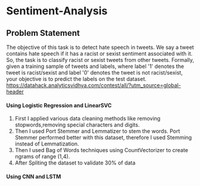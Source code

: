# Sentiment-Analysis

## Problem Statement

The objective of this task is to detect hate speech in tweets. 
We say a tweet contains hate speech if it has a racist or sexist sentiment associated with it. 
So, the task is to classify racist or sexist tweets from other tweets.
Formally, given a training sample of tweets and labels, where label '1' denotes the tweet is racist/sexist and label '0' denotes the 
tweet is not racist/sexist, your objective is to predict the labels on the test dataset.
https://datahack.analyticsvidhya.com/contest/all/?utm_source=global-header

#### Using Logistic Regression and LinearSVC

1. First I applied various data cleaning methods like removing stopwords,removing special characters and digits. 
2. Then I used Port Stemmer and Lemmatizer to stem the words. Port Stemmer performed better with this dataset, therefore I used
Stemming instead of Lemmatization. 
3. Then I used Bag of Words techniques using CountVectorizer to create ngrams of range (1,4).
4. After Spliting the dataset to validate 30% of data



#### Using CNN and LSTM





